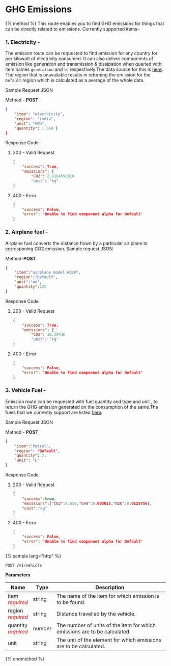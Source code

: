 # GHG Emissions

{% method %}
This route enables you to find GHG emissions for things that can be directly related to emissions.
Currently supported items-

### 1. Electricity - 
The emisson route can be requested to find emission for any country for per kilowatt of electricity consumed. It can also deliver components of emission like generation and transmission & dissipation when queried with item names `generation` and `td` respectively.The data source for this is [here](https://www.google.co.in/url?sa=t&rct=j&q=&esrc=s&source=web&cd=1&cad=rja&uact=8&ved=0ahUKEwihzNKT6MLUAhVLs48KHdzqCbMQFggsMAA&url=https%3A%2F%2Fecometrica.com%2Fassets%2FElectricity-specific-emission-factors-for-grid-electricity.pdf&usg=AFQjCNEJ8JPRvugX-uXAJwZEXi890P5XgA&sig2=9Q_msg2FZeRTGmzXduSXsg). The region that is unavailable results in returning the emission for the `Default` region which is calculated as a average of the whole data.

Sample Request JSON


Method - __POST__
```JSON
{
    "item": "electricity",
    "region": "india",
    "unit": "kWh",
    "quantity": 1.564 }
}
```
Response Code
1. 200 - Valid Request
    ```JSON
    {
        "success": True,
        "emissions": {
            "CO2": 2.8164596816
            "unit": "kg"
    }
    ```
2. 400 - Error 
    ```JSON
    {
        "success": False,
        "error": 'Unable to find component alpha for Default'
    }
    ```

### 2. Airplane fuel -
Airplane fuel converts the distance flown by a particular air plane to corresponing CO2 emission.
Sample request JSON

Method-__POST__
```JSON
{
    "item":"airplane model A380",
    "region":"Default",
    "unit":"nm",
    "quantity":125
}
```
Response Code
1. 200 - Valid Request
    ```JSON
    {
        "success": True,
        "emissions": {
            "CO2": 18.39436
            "unit": "kg"
    }
    ```
2. 400 - Error 
    ```JSON
    {
        "success": False,
        "error": 'Unable to find component alpha for Default'
    }
    ```

### 3. Vehicle Fuel - 
Emission route can be requested with fuel quantity and type and unit , to return the GHG emission generated on the consumption of the same.The fuels that we currently support are listed [here](https://gitlab.com/aossie/CarbonFootprint/blob/master/Source/Core/core/resources/fuels.json). 

Sample Request JSON

Method - __POST__
```JSON
{
    "item":"Petrol",
    "region": 'Default',
    "quantity": 2,
    "unit": "L"
}
```
Response Code
1. 200 - Valid Request
    ```JSON
    {
        "success":true,
        "emissions":{"CO2":4.656,"CH4":0.005015,"N2O":0.0125756},
        "unit":"kg"
    }
    ```
2. 400 - Error 
    ```JSON
    {
        "success": False,
        "error": 'Unable to find component alpha for Default'
    }
    ```


{% sample lang="http" %}
```
POST /v1/vehicle
```
**Parameters**

| Name        | Type           | Description  |
| ------------- |-------------| -----|
| item<br><span style="color:red">_required_ </span>   | string | The name of the item for which emission is to be found.|
| region<br><span style="color:red">_required_ </span>     | string | Distance travelled by the vehicle. |
| quantity  <br><span style="color:red">_required_ </span>   | number | The number of units of the item for which emissions are to be calculated. |
| unit  | string | The unit of the element for which emissions are to be calculated.  |

{% endmethod %}

